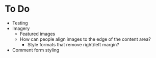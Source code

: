 To Do
=====

- Testing
- Imagery
  - Featured images
  - How can people align images to the edge of the content area?
    - Style formats that remove right/left margin?
- Comment form styling

